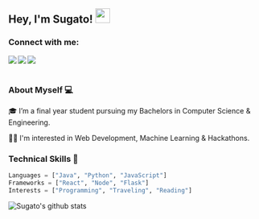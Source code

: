 ## Hey, I'm Sugato! <img src="https://github.com/TheDudeThatCode/TheDudeThatCode/blob/master/Assets/Hi.gif" width="29px">

### Connect with me:

<a href="https://www.linkedin.com/in/sugatobagchi/">
  <img align="left" src="https://img.icons8.com/fluent/48/000000/linkedin.png"  />
</a>&nbsp;

<a href="https://twitter.com/sugato_bagchi">
  <img align="left" src="https://img.icons8.com/color/48/000000/twitter--v1.png" />
</a>&nbsp;

<a href="mailto:sugato.bagchi.of@gmail.com">
  <img align="left" src="https://img.icons8.com/color/48/000000/gmail-new.png" />
</a>&nbsp;
<br />
<br />

### About Myself 💻

🎓 I’m a final year student pursuing my Bachelors in Computer Science & Engineering.

👨‍💻 I'm interested in Web Development, Machine Learning & Hackathons. </br>

  



### Technical Skills 📖
```python
Languages = ["Java", "Python", "JavaScript"]
Frameworks = ["React", "Node", "Flask"]
Interests = ["Programming", "Traveling", "Reading"]
```

  

![Sugato's github stats](https://github-readme-stats.vercel.app/api?username=SugatoBagchi&show_icons=true&hide_border=true)

<br />